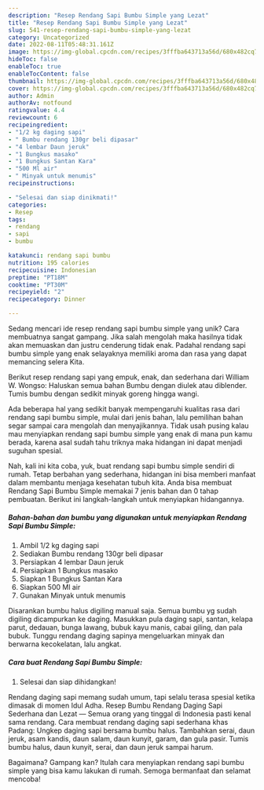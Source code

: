 ```yaml
---
description: "Resep Rendang Sapi Bumbu Simple yang Lezat"
title: "Resep Rendang Sapi Bumbu Simple yang Lezat"
slug: 541-resep-rendang-sapi-bumbu-simple-yang-lezat
category: Uncategorized
date: 2022-08-11T05:48:31.161Z
image: https://img-global.cpcdn.com/recipes/3fffba643713a56d/680x482cq70/rendang-sapi-bumbu-simple-foto-resep-utama.jpg
hideToc: false
enableToc: true
enableTocContent: false
thumbnail: https://img-global.cpcdn.com/recipes/3fffba643713a56d/680x482cq70/rendang-sapi-bumbu-simple-foto-resep-utama.jpg
cover: https://img-global.cpcdn.com/recipes/3fffba643713a56d/680x482cq70/rendang-sapi-bumbu-simple-foto-resep-utama.jpg
author: Admin
authorAv: notfound
ratingvalue: 4.4
reviewcount: 6
recipeingredient:
- "1/2 kg daging sapi"
- " Bumbu rendang 130gr beli dipasar"
- "4 lembar Daun jeruk"
- "1 Bungkus masako"
- "1 Bungkus Santan Kara"
- "500 Ml air"
- " Minyak untuk menumis"
recipeinstructions:

- "Selesai dan siap dinikmati!"
categories:
- Resep
tags:
- rendang
- sapi
- bumbu

katakunci: rendang sapi bumbu 
nutrition: 195 calories
recipecuisine: Indonesian
preptime: "PT18M"
cooktime: "PT30M"
recipeyield: "2"
recipecategory: Dinner

---
```





Sedang mencari ide resep rendang sapi bumbu simple yang unik? Cara membuatnya sangat gampang. Jika salah mengolah maka hasilnya tidak akan memuaskan dan justru cenderung tidak enak. Padahal rendang sapi bumbu simple yang enak selayaknya memiliki aroma dan rasa yang dapat memancing selera Kita.





Berikut resep rendang sapi yang empuk, enak, dan sederhana dari William W. Wongso: Haluskan semua bahan Bumbu dengan diulek atau diblender. Tumis bumbu dengan sedikit minyak goreng hingga wangi.

Ada beberapa hal yang sedikit banyak mempengaruhi kualitas rasa dari rendang sapi bumbu simple, mulai dari jenis bahan, lalu pemilihan bahan segar sampai cara mengolah dan menyajikannya. Tidak usah pusing kalau mau menyiapkan rendang sapi bumbu simple yang enak di mana pun kamu berada, karena asal sudah tahu triknya maka hidangan ini dapat menjadi suguhan spesial.






Nah, kali ini kita coba, yuk, buat rendang sapi bumbu simple sendiri di rumah. Tetap berbahan yang sederhana, hidangan ini bisa memberi manfaat dalam membantu menjaga kesehatan tubuh kita. Anda bisa membuat Rendang Sapi Bumbu Simple memakai 7 jenis bahan dan 0 tahap pembuatan. Berikut ini langkah-langkah untuk menyiapkan hidangannya.

<!--inarticleads1-->

##### Bahan-bahan dan bumbu yang digunakan untuk menyiapkan Rendang Sapi Bumbu Simple:

1. Ambil 1/2 kg daging sapi
1. Sediakan  Bumbu rendang 130gr beli dipasar
1. Persiapkan 4 lembar Daun jeruk
1. Persiapkan 1 Bungkus masako
1. Siapkan 1 Bungkus Santan Kara
1. Siapkan 500 Ml air
1. Gunakan  Minyak untuk menumis


Disarankan bumbu halus digiling manual saja. Semua bumbu yg sudah digiling dicampurkan ke daging. Masukkan pula daging sapi, santan, kelapa parut, dedauan, bunga lawang, bubuk kayu manis, cabai giling, dan pala bubuk. Tunggu rendang daging sapinya mengeluarkan minyak dan berwarna kecokelatan, lalu angkat. 

<!--inarticleads2-->

##### Cara buat Rendang Sapi Bumbu Simple:


1. Selesai dan siap dihidangkan!

Rendang daging sapi memang sudah umum, tapi selalu terasa spesial ketika dimasak di momen Idul Adha. Resep Bumbu Rendang Daging Sapi Sederhana dan Lezat — Semua orang yang tinggal di Indonesia pasti kenal sama rendang. Cara membuat rendang daging sapi sederhana khas Padang: Ungkep daging sapi bersama bumbu halus. Tambahkan serai, daun jeruk, asam kandis, daun salam, daun kunyit, garam, dan gula pasir. Tumis bumbu halus, daun kunyit, serai, dan daun jeruk sampai harum. 

Bagaimana? Gampang kan? Itulah cara menyiapkan rendang sapi bumbu simple yang bisa kamu lakukan di rumah. Semoga bermanfaat dan selamat mencoba!

